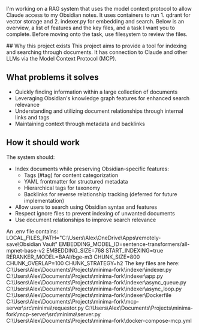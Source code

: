 I'm working on a RAG system that uses the model context protocol to allow Claude access to my Obsidian notes. It uses containers to run 1. qdrant for vector storage and 2. indexer.py for embedding and search. Below is an overview, a list of features and the key files, and a task I want you to complete. Before moving onto the task, use filesystem to review the files.

<overview>
## Why this project exists
This project aims to provide a tool for indexing and searching through documents. It has connection to Claude and other LLMs via the Model Context Protocol (MCP).

## What problems it solves
- Quickly finding information within a large collection of documents
- Leveraging Obsidian's knowledge graph features for enhanced search relevance
- Understanding and utilizing document relationships through internal links and tags
- Maintaining context through metadata and backlinks

## How it should work
The system should:
- Index documents while preserving Obsidian-specific features:
  - Tags (#tag) for content categorization
  - YAML frontmatter for structured metadata
  - Hierarchical tags for taxonomy
  - Backlinks for reverse relationship tracking (deferred for future implementation)
- Allow users to search using Obsidian syntax and features
- Respect ignore files to prevent indexing of unwanted documents
- Use document relationships to improve search relevance
</overview>

<features>
An .env file contains: 
LOCAL_FILES_PATH="C:\Users\Alex\OneDrive\Apps\remotely-save\Obsidian Vault"
EMBEDDING_MODEL_ID=sentence-transformers/all-mpnet-base-v2
EMBEDDING_SIZE=768
START_INDEXING=true 
RERANKER_MODEL=BAAI/bge-m3
CHUNK_SIZE=800
CHUNK_OVERLAP=100
CHUNK_STRATEGY=h2
</features>

<files>
The key files are here:
C:\Users\Alex\Documents\Projects\minima-fork\indexer\indexer.py
C:\Users\Alex\Documents\Projects\minima-fork\indexer\app.py
C:\Users\Alex\Documents\Projects\minima-fork\indexer\async_queue.py
C:\Users\Alex\Documents\Projects\minima-fork\indexer\async_loop.py
C:\Users\Alex\Documents\Projects\minima-fork\indexer\Dockerfile
C:\Users\Alex\Documents\Projects\minima-fork\mcp-server\src\minima\requestor.py
C:\Users\Alex\Documents\Projects\minima-fork\mcp-server\src\minima\server.py
C:\Users\Alex\Documents\Projects\minima-fork\docker-compose-mcp.yml
</files>

<task>
</task>